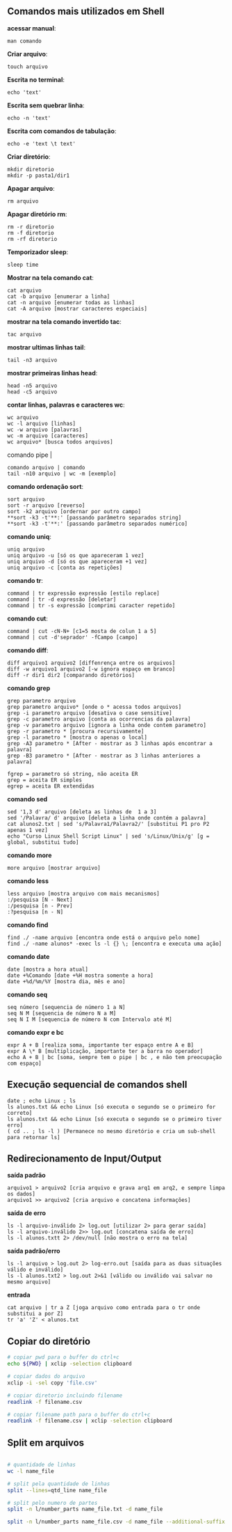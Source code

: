 ## Comandos mais utilizados em Shell

**acessar manual**:

	man comando

**Criar arquivo**:

	touch arquivo

**Escrita no terminal**:

	echo 'text'

**Escrita sem quebrar linha**:

	echo -n 'text'

**Escrita com comandos de tabulação**:

	echo -e 'text \t text'

**Criar diretório**:

	mkdir diretorio
	mkdir -p pasta1/dir1

**Apagar arquivo**:

	rm arquivo

**Apagar diretório rm**:

	rm -r diretorio
	rm -f diretorio
	rm -rf diretorio

**Temporizador sleep**:

	sleep time

**Mostrar na tela comando cat**:

	cat arquivo
	cat -b arquivo [enumerar a linha]
	cat -n arquivo [enumerar todas as linhas]
	cat -A arquivo [mostrar caracteres especiais]

**mostrar na tela comando invertido tac**:

	tac arquivo

**mostrar ultimas linhas tail**:

	tail -n3 arquivo 

**mostrar primeiras linhas head**:

	head -n5 arquivo
	head -c5 arquivo

**contar linhas, palavras e caracteres wc**:

	wc arquivo
	wc -l arquivo [linhas]
	wc -w arquivo [palavras]
	wc -m arquivo [caracteres]
	wc arquivo* [busca todos arquivos]

comando pipe |

	comando arquivo | comando
	tail -n10 arquivo | wc -m [exemplo]

**comando ordenação sort**:

	sort arquivo
	sort -r arquivo [reverso] 
	sort -k2 arquivo [ordernar por outro campo]
	**sort -k3 -t'**:' [passando parâmetro separados string]
	**sort -k3 -t'**:' [passando parâmetro separados numérico]

**comando uniq**:

	uniq arquivo
	uniq arquivo -u [só os que apareceram 1 vez]
	uniq arquivo -d [só os que apareceram +1 vez]
	uniq arquivo -c [conta as repetições]

**comando tr**:

	command | tr expressão expressão [estilo replace]
	command | tr -d expressão [deletar]
	command | tr -s expressão [comprimi caracter repetido]

**comando cut**:

	command | cut -cN-N+ [c1=5 mosta de colun 1 a 5]
	command | cut -d'seprador' -fCampo [campo]

**comando diff**:

	diff arquivo1 arquivo2 [diffenrença entre os arquivos]
	diff -w arquivo1 arquivo2 [-w ignora espaço em branco]
	diff -r dir1 dir2 [comparando diretórios]
	
**comando grep**

	grep parametro arquivo
	grep parametro arquivo* [onde o * acessa todos arquivos]
	grep -i parametro arquivo [desativa o case sensitive]
	grep -c parametro arquivo [conta as ocorrencias da palavra]
	grep -v parametro arquivo [ignora a linha onde contem parametro]
	grep -r parametro * [procura recursivamente]
	grep -l parametro * [mostra o apenas o local]
	grep -A3 parametro * [After - mostrar as 3 linhas após encontrar a palavra]
	grep -B3 parametro * [After - mostrar as 3 linhas anteriores a palavra]

	fgrep = parametro só string, não aceita ER
	grep = aceita ER simples
	egrep = aceita ER extendidas

**comando sed**

	sed '1,3 d' arquivo [deleta as linhas de  1 a 3]
	sed '/Palavra/ d' arquivo [deleta a linha onde contém a palavra]
	cat alunos2.txt | sed 's/Palavra1/Palavra2/' [substitui P1 pro P2 apenas 1 vez]
	echo "Curso Linux Shell Script Linux" | sed 's/Linux/Unix/g' [g = global, substitui tudo]

**comando more**

	more arquivo [mostrar arquivo]

**comando less**

	less arquivo [mostra arquivo com mais mecanismos]
	:/pesquisa [N - Next]
	:/pesquisa [n - Prev]
	:?pesquisa [n - N]

**comando find**

	find ./ -name arquivo [encontra onde está o arquivo pelo nome]
	find ./ -name alunos* -exec ls -l {} \; [encontra e executa uma ação]
	
**comando date**

	date [mostra a hora atual]
	date +%Comando [date +%H mostra somente a hora]
	date +%d/%m/%Y [mostra dia, mês e ano]

**comando seq**

	seq número [sequencia de número 1 a N]
	seq N M [sequencia de número N a M]
	seq N I M [sequencia de número N com Intervalo até M]

**comando expr e bc**

	expr A + B [realiza soma, importante ter espaço entre A e B]
	expr A \* B [multiplicação, importante ter a barra no operador]
	echo A + B | bc [soma, sempre tem o pipe | bc , e não tem preocupação com espaço]


## Execução sequencial de comandos shell

	date ; echo Linux ; ls
	ls alunos.txt && echo Linux [só executa o segundo se o primeiro for correto]
	ls alunos.txt && echo Linux [só executa o segundo se o primeiro tiver erro]
	( cd .. ; ls -l ) [Permanece no mesmo diretório e cria um sub-shell para retornar ls]

## Redirecionamento de Input/Output

**saída padrão**

	arquivo1 > arquivo2 [cria arquivo e grava arq1 em arq2, e sempre limpa os dados]
	arquivo1 >> arquivo2 [cria arquivo e concatena informações]

**saída de erro**

	ls -l arquivo-inválido 2> log.out [utilizar 2> para gerar saída]
	ls -l arquivo-inválido 2>> log.out [concatena saída de erro]
	ls -l alunos.txtt 2> /dev/null [não mostra o erro na tela]

**saída padrão/erro**

	ls -l arquivo > log.out 2> log-erro.out [saída para as duas situações válido e inválido]
	ls -l alunos.txt2 > log.out 2>&1 [válido ou inválido vai salvar no mesmo arquivo]

**entrada**

	cat arquivo | tr a Z [joga arquivo como entrada para o tr onde substitui a por Z]
	tr 'a' 'Z' < alunos.txt 

## Copiar do diretório
```sh
# copiar pwd para o buffer do ctrl+c
echo ${PWD} | xclip -selection clipboard

# copiar dados do arquivo
xclip -i -sel copy 'file.csv'

# copiar diretorio incluindo filename
readlink -f filename.csv

# copiar filename path para o buffer do ctrl+c
readlink -f filename.csv | xclip -selection clipboard

```

## Split em arquivos
```sh

# quantidade de linhas
wc -l name_file

# split pela quantidade de linhas
split --lines=qtd_line name_file

# split pelo numero de partes 
split -n l/number_parts name_file.txt -d name_file

split -n l/number_parts name_file.csv -d name_file --additional-suffix .csv
```